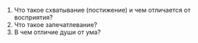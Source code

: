1. Что такое схватывание (постижение) и чем отличается от восприятия?
2. Что такое запечатлевание?
3. В чем отличие души от ума?